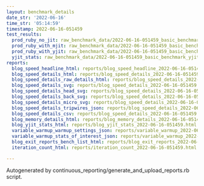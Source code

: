 ```yaml
---
layout: benchmark_details
date_str: '2022-06-16'
time_str: '05:14:59'
timestamp: 2022-06-16-051459
test_results:
  prod_ruby_no_jit: raw_benchmark_data/2022-06-16-051459_basic_benchmark_prod_ruby_no_jit.json
  prod_ruby_with_mjit: raw_benchmark_data/2022-06-16-051459_basic_benchmark_prod_ruby_with_mjit.json
  prod_ruby_with_yjit: raw_benchmark_data/2022-06-16-051459_basic_benchmark_prod_ruby_with_yjit.json
  yjit_stats: raw_benchmark_data/2022-06-16-051459_basic_benchmark_yjit_stats.json
reports:
  blog_speed_headline_html: reports/blog_speed_headline_2022-06-16-051459.html
  blog_speed_details_html: reports/blog_speed_details_2022-06-16-051459.html
  blog_speed_details_raw_details_html: reports/blog_speed_details_2022-06-16-051459.raw_details.html
  blog_speed_details_svg: reports/blog_speed_details_2022-06-16-051459.svg
  blog_speed_details_head_svg: reports/blog_speed_details_2022-06-16-051459.head.svg
  blog_speed_details_back_svg: reports/blog_speed_details_2022-06-16-051459.back.svg
  blog_speed_details_micro_svg: reports/blog_speed_details_2022-06-16-051459.micro.svg
  blog_speed_details_tripwires_json: reports/blog_speed_details_2022-06-16-051459.tripwires.json
  blog_speed_details_csv: reports/blog_speed_details_2022-06-16-051459.csv
  blog_memory_details_html: reports/blog_memory_details_2022-06-16-051459.html
  blog_yjit_stats_html: reports/blog_yjit_stats_2022-06-16-051459.html
  variable_warmup_warmup_settings_json: reports/variable_warmup_2022-06-16-051459.warmup_settings.json
  variable_warmup_stats_of_interest_json: reports/variable_warmup_2022-06-16-051459.stats_of_interest.json
  blog_exit_reports_bench_list_html: reports/blog_exit_reports_2022-06-16-051459.bench_list.html
  iteration_count_html: reports/iteration_count_2022-06-16-051459.html

---
```

Autogenerated by continuous_reporting/generate_and_upload_reports.rb script.
